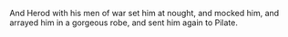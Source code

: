 And Herod with his men of war set him at nought, and mocked him, and arrayed him in a gorgeous robe, and sent him again to Pilate.
